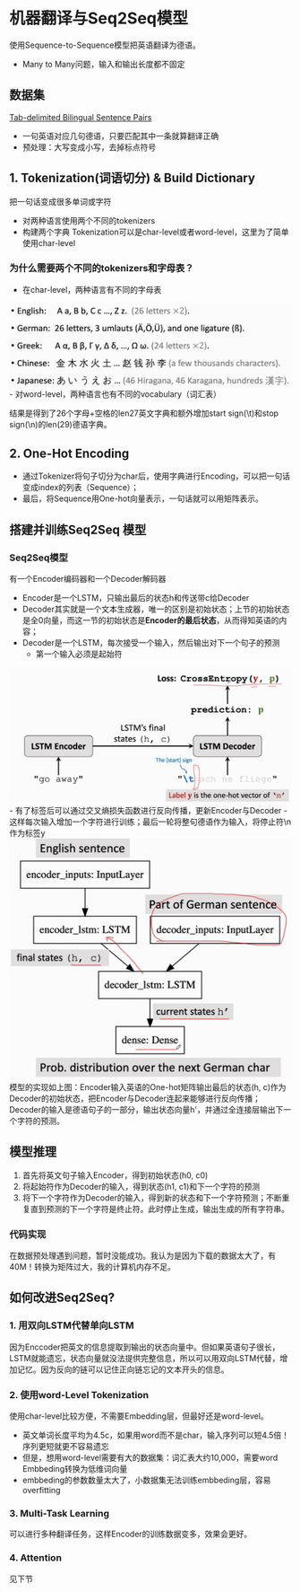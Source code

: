 # 机器翻译与Seq2Seq模型
使用Sequence-to-Sequence模型把英语翻译为德语。
- Many to Many问题，输入和输出长度都不固定

## 数据集
[Tab-delimited Bilingual Sentence Pairs](https://www.manythings.org/anki/)
- 一句英语对应几句德语，只要匹配其中一条就算翻译正确
- 预处理：大写变成小写，去掉标点符号

## 1. Tokenization(词语切分) & Build Dictionary
把一句话变成很多单词或字符
- 对两种语言使用两个不同的tokenizers
- 构建两个字典
Tokenization可以是char-level或者word-level，这里为了简单使用char-level

### 为什么需要两个不同的tokenizers和字母表？
- 在char-level，两种语言有不同的字母表
<img src="Pasted image 20250414130854.png">
- 对word-level，两种语言也有不同的vocabulary（词汇表）

结果是得到了26个字母+空格的len27英文字典和额外增加start sign(\t)和stop sign(\n)的len(29)德语字典。

## 2. One-Hot Encoding
- 通过Tokenizer将句子切分为char后，使用字典进行Encoding，可以把一句话变成index的列表（Sequence）；
- 最后，将Sequence用One-hot向量表示，一句话就可以用矩阵表示。

## 搭建并训练Seq2Seq 模型
### Seq2Seq模型
有一个Encoder编码器和一个Decoder解码器
- Encoder是一个LSTM，只输出最后的状态h和传送带c给Decoder
- Decoder其实就是一个文本生成器，唯一的区别是初始状态；上节的初始状态是全0向量，而这一节的初始状态是**Encoder的最后状态**，从而得知英语的内容；
- Decoder是一个LSTM，每次接受一个输入，然后输出对下一个句子的预测
	- 第一个输入必须是起始符
<img src="Pasted image 20250414133051.png">
- 有了标签后可以通过交叉熵损失函数进行反向传播，更新Encoder与Decoder
- 这样每次输入增加一个字符进行训练；最后一轮将整句德语作为输入，将停止符\n作为标签y
<img src="Pasted image 20250414133551.png">
模型的实现如上图：Encoder输入英语的One-hot矩阵输出最后的状态(h, c)作为Decoder的初始状态，把Encoder与Decoder连起来能够进行反向传播；Decoder的输入是德语句子的一部分，输出状态向量h'，并通过全连接层输出下一个字符的预测。

## 模型推理
1. 首先将英文句子输入Encoder，得到初始状态(h0, c0)
2. 将起始符作为Decoder的输入，得到状态(h1, c1)和下一个字符的预测
3. 将下一个字符作为Decoder的输入，得到新的状态和下一个字符预测；不断重复直到预测的下一个字符是终止符。此时停止生成，输出生成的所有字符串。
### 代码实现
在数据预处理遇到问题，暂时没能成功。我认为是因为下载的数据太大了，有40M！转换为矩阵过大，我的计算机内存不足。

## 如何改进Seq2Seq?
### 1. 用双向LSTM代替单向LSTM
因为Enccoder把英文的信息提取到输出的状态向量中。但如果英语句子很长，LSTM就能遗忘，状态向量就没法提供完整信息，所以可以用双向LSTM代替，增加记忆。因为反向的链可以记住正向链忘记的文本开头的信息。

### 2. 使用word-Level Tokenization
使用char-level比较方便，不需要Embedding层，但最好还是word-level。
- 英文单词长度平均为4.5c，如果用word而不是char，输入序列可以短4.5倍！序列更短就更不容易遗忘
- 但是，想用word-level需要有大的数据集：词汇表大约10,000，需要word Embbeding转换为低维词向量
- embbeding的参数数量太大了，小数据集无法训练embbeding层，容易overfitting

### 3. Multi-Task Learning
可以进行多种翻译任务，这样Encoder的训练数据变多，效果会更好。

### 4. Attention
见下节